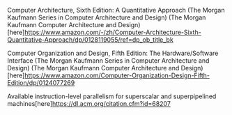 Computer Architecture, Sixth Edition: A Quantitative Approach (The Morgan Kaufmann Series in Computer Architecture and Design) (The Morgan Kaufmann Computer Architecture and Design)[here]https://www.amazon.com/-/zh/Computer-Architecture-Sixth-Quantitative-Approach/dp/0128119055/ref=dp_ob_title_bk

Computer Organization and Design, Fifth Edition: The Hardware/Software Interface (The Morgan Kaufmann Series in Computer Architecture and Design) (The Morgan Kaufmann Computer Architecture and Design)[here]https://www.amazon.com/Computer-Organization-Design-Fifth-Edition/dp/0124077269

Available instruction-level parallelism for superscalar and superpipelined machines[here]https://dl.acm.org/citation.cfm?id=68207
